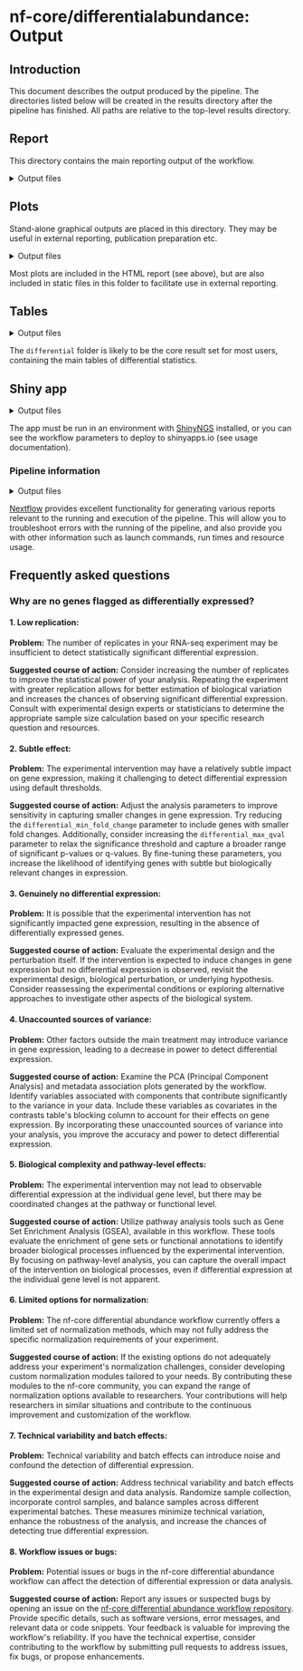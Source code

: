 # nf-core/differentialabundance: Output

## Introduction

This document describes the output produced by the pipeline. The directories listed below will be created in the results directory after the pipeline has finished. All paths are relative to the top-level results directory.

## Report

This directory contains the main reporting output of the workflow.

<details markdown="1">
<summary>Output files</summary>

- `report/`
  - `*.html`: an HTML report file named according to the value of `params.study_name`, containing graphical and tabular summary results for the workflow run.
  - `*.zip`: a zip file containing an R markdown file with parameters set and all necessary input files to open and customise the reporting.

</details>

## Plots

Stand-alone graphical outputs are placed in this directory. They may be useful in external reporting, publication preparation etc.

<details markdown="1">
<summary>Output files</summary>

- `plots/`
  - `qc/`: Directory containing quality control plots from initial processing e.g. DESeq2
    - `*.png`
  - `exploratory/`: Directory containing standalone plots from exploratory analysis. Plots are stored in directories named for the main coloring variable used.
    - `[coloring variable]/png/boxplot.png`: Boxplot visualisation of abundance distributions
    - `[coloring variable]/png/density.png`: Density visualisation of abundance distributions
    - `[coloring variable]/png/pca2d.png`: 2-dimensional PCA plot
    - `[coloring variable]/png/pca3d.png`: 3-dimensional PCA plot
    - `[coloring variable]/png/sample_dendrogram.png`: A sample clustering dendrogram
    - `[coloring variable]/png/mad_correlation.png`: Outlier prediction plots using median absolute deviation (MAD)
  - `differential/`: Directory containing standalone plots from differential analysis. Plots are stored in directories named for the associated contrast.
    - `[contrast]/png/volcano.png`: Volcano plots of -log(10) p value agains log(2) fold changes
  - `gsea/`: Directory containing graphical outputs from GSEA (where enabled). Plots are stored in directories named for the associated contrast.
    - `[contrast]/png/[gsea_plot_type].png`
  - `gprofiler2/`: Directory containing graphical outputs from gprofiler2 (where enabled). Plots are stored in directories named for the associated contrast.
    - `[contrast]/[contrast].gprofiler2.[source].gostplot.html`: An interactive gprofiler2 Manhattan plot of enriched pathways from one specific source/database, e.g. REAC
    - `[contrast]/[contrast].gprofiler2.[source].gostplot.png`: A static gprofiler2 Manhattan plot of enriched pathways from one specific source/database, e.g. REAC
    - `[contrast]/[contrast].gprofiler2.[source].sub_enriched_pathways.png`: A gprofiler2 bar plot of enriched pathways and how strongly enriched they are from one specific source/database, e.g. REAC
  - `proteus/`: If `--study_type maxquant`: Directory containing plots produced by the proteus module which is used for processing MaxQuant input. Files are prefixed with the associated contrast and chosen normalization function (if any).
    - `[contrast]/[norm_function].normalized_dendrogram.png`: A sample clustering dendrogram after normalization.
    - `[contrast]/[norm_function].normalized_mean_variance_relationship.png`: Plots of log intensity vs mean log intensity after normalization of each contrast level.
    - `[contrast]/[norm_function].normalized_distributions.png`: A plot of sample distributions after normalization.
    - `[contrast]/raw_distributions.png`: A plot of sample distributions without normalization.

</details>

Most plots are included in the HTML report (see above), but are also included in static files in this folder to facilitate use in external reporting.

## Tables

<details markdown="1">
<summary>Output files</summary>

- `tables/`
  - `annotation1/`: Directory containing annotation matrices generated in the course of analysis
    - `[array platform].annotation.tsv`: Annotations derived from an array platform
    - `[GTF name].anno.tsv`: Species wise annotations derived from a GTF in RNA-seq analysis
  - `processed_abundance/`: Directory containing processed abundance values from initial processing from e.g. DESeq2 or Affy:
    - `[contrast_name].normalised_counts.tsv`: Normalised counts table (DESeq2)
    - `[contrast_name].vst.tsv`: Normalised counts table with a variance-stabilising transform (DESeq2)
    - `raw.matrix.tsv`: RMA background corrected matrix (Affy)
    - `normalised.matrix.tsv`: RMA background corrected and normalised intensities matrix (Affy)
  - `differential/`: Directory containing tables of differential statistics reported by differential modules such as DESeq2
    - `[contrast_name].[deseq2|dream|limma].results.tsv`: Results of DESeq2 differential analyis (RNA-seq), DREAM differential analysis (RNA-seq for mixed linear models) OR Limma differential analysis (Affymetrix arrays, GEO studies, Maxquant proteomics studies)
    - `[contrast_name].[deseq2|limma].results_filtered.tsv`: Results of DESeq2 differential analyis (RNA-seq) OR Limma differential analysis (Affymetrix arrays, GEO studies, Maxquant proteomics studies); filtered for differentially abundant entries
  - `gsea/`: Directory containing tables of differential gene set analyis from GSEA (where enabled)
    - `[contrast]/[contrast].gsea_report_for_[condition].tsv`: A GSEA report table for each side of each contrast
  - `gprofiler2/`: Directory containing tables of differential gene set analyis from gprofiler2 (where enabled)
    - `[contrast]/[contrast].gprofiler2.all_enriched_pathways.tsv`: A gprofiler2 report table for all enrichment results
    - `[contrast]/[contrast].gprofiler2.[source].sub_enriched_pathways.tsv`: A gprofiler2 report table of enriched pathways from one specific source/database, e.g. REAC
  - `proteus/`: If `--study_type maxquant`: Directory containing abundance values produced by the proteus module which is used for processing MaxQuant input. Files are prefixed with the associated contrast and chosen normalization function (if any).
    - `[contrast]/[norm_function].normalized_proteingroups_tab.tsv`: Abundance table after normalization.
    - `[contrast]/raw_proteingroups_tab.tsv`: Abundance table without normalization.

</details>

The `differential` folder is likely to be the core result set for most users, containing the main tables of differential statistics.

## Shiny app

<details markdown="1">
<summary>Output files</summary>

- `shinyngs_app/`
  - `[study name]`:
    - `data.rds`: serialized R object which can be used to generate a Shiny application
    - `app.R`: minimal R script that will source the data object and generate the app

</details>

The app must be run in an environment with [ShinyNGS](https://github.com/pinin4fjords/shinyngs) installed, or you can see the workflow parameters to deploy to shinyapps.io (see usage documentation).

### Pipeline information

<details markdown="1">
<summary>Output files</summary>

- `pipeline_info/`
  - Reports generated by Nextflow: `execution_report.html`, `execution_timeline.html`, `execution_trace.txt` and `pipeline_dag.dot`/`pipeline_dag.svg`.
  - Reports generated by the pipeline: `pipeline_report.html`, `pipeline_report.txt` and `software_versions.yml`. The `pipeline_report*` files will only be present if the `--email` / `--email_on_fail` parameter's are used when running the pipeline.
  - Reformatted samplesheet files used as input to the pipeline: `samplesheet.valid.csv`.
  - Parameters used by the pipeline run: `params.json`.

</details>

[Nextflow](https://www.nextflow.io/docs/latest/tracing.html) provides excellent functionality for generating various reports relevant to the running and execution of the pipeline. This will allow you to troubleshoot errors with the running of the pipeline, and also provide you with other information such as launch commands, run times and resource usage.

## Frequently asked questions

### Why are no genes flagged as differentially expressed?

#### 1. Low replication:

**Problem:** The number of replicates in your RNA-seq experiment may be insufficient to detect statistically significant differential expression.

**Suggested course of action:** Consider increasing the number of replicates to improve the statistical power of your analysis. Repeating the experiment with greater replication allows for better estimation of biological variation and increases the chances of observing significant differential expression. Consult with experimental design experts or statisticians to determine the appropriate sample size calculation based on your specific research question and resources.

#### 2. Subtle effect:

**Problem:** The experimental intervention may have a relatively subtle impact on gene expression, making it challenging to detect differential expression using default thresholds.

**Suggested course of action:** Adjust the analysis parameters to improve sensitivity in capturing smaller changes in gene expression. Try reducing the `differential_min_fold_change` parameter to include genes with smaller fold changes. Additionally, consider increasing the `differential_max_qval` parameter to relax the significance threshold and capture a broader range of significant p-values or q-values. By fine-tuning these parameters, you increase the likelihood of identifying genes with subtle but biologically relevant changes in expression.

#### 3. Genuinely no differential expression:

**Problem:** It is possible that the experimental intervention has not significantly impacted gene expression, resulting in the absence of differentially expressed genes.

**Suggested course of action:** Evaluate the experimental design and the perturbation itself. If the intervention is expected to induce changes in gene expression but no differential expression is observed, revisit the experimental design, biological perturbation, or underlying hypothesis. Consider reassessing the experimental conditions or exploring alternative approaches to investigate other aspects of the biological system.

#### 4. Unaccounted sources of variance:

**Problem:** Other factors outside the main treatment may introduce variance in gene expression, leading to a decrease in power to detect differential expression.

**Suggested course of action:** Examine the PCA (Principal Component Analysis) and metadata association plots generated by the workflow. Identify variables associated with components that contribute significantly to the variance in your data. Include these variables as covariates in the contrasts table's blocking column to account for their effects on gene expression. By incorporating these unaccounted sources of variance into your analysis, you improve the accuracy and power to detect differential expression.

#### 5. Biological complexity and pathway-level effects:

**Problem:** The experimental intervention may not lead to observable differential expression at the individual gene level, but there may be coordinated changes at the pathway or functional level.

**Suggested course of action:** Utilize pathway analysis tools such as Gene Set Enrichment Analysis (GSEA), available in this workflow. These tools evaluate the enrichment of gene sets or functional annotations to identify broader biological processes influenced by the experimental intervention. By focusing on pathway-level analysis, you can capture the overall impact of the intervention on biological processes, even if differential expression at the individual gene level is not apparent.

#### 6. Limited options for normalization:

**Problem:** The nf-core differential abundance workflow currently offers a limited set of normalization methods, which may not fully address the specific normalization requirements of your experiment.

**Suggested course of action:** If the existing options do not adequately address your experiment's normalization challenges, consider developing custom normalization modules tailored to your needs. By contributing these modules to the nf-core community, you can expand the range of normalization options available to researchers. Your contributions will help researchers in similar situations and contribute to the continuous improvement and customization of the workflow.

#### 7. Technical variability and batch effects:

**Problem:** Technical variability and batch effects can introduce noise and confound the detection of differential expression.

**Suggested course of action:** Address technical variability and batch effects in the experimental design and data analysis. Randomize sample collection, incorporate control samples, and balance samples across different experimental batches. These measures minimize technical variation, enhance the robustness of the analysis, and increase the chances of detecting true differential expression.

#### 8. Workflow issues or bugs:

**Problem:** Potential issues or bugs in the nf-core differential abundance workflow can affect the detection of differential expression or data analysis.

**Suggested course of action:** Report any issues or suspected bugs by opening an issue on the [nf-core differential abundance workflow repository](https://github.com/nf-core/differentialabundance). Provide specific details, such as software versions, error messages, and relevant data or code snippets. Your feedback is valuable for improving the workflow's reliability. If you have the technical expertise, consider contributing to the workflow by submitting pull requests to address issues, fix bugs, or propose enhancements.
